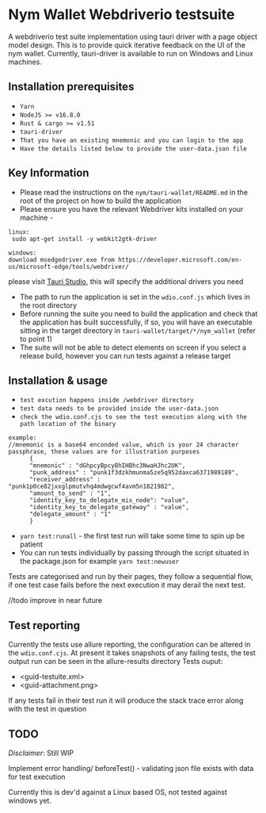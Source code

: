 <!--
Copyright 2020 - Nym Technologies SA <contact@nymtech.net>
SPDX-License-Identifier: Apache-2.0
-->

# Nym Wallet Webdriverio testsuite

A webdriverio test suite implementation using tauri driver 
with a page object model design. This is to provide quick iterative feedback
on the UI of the nym wallet. Currently, tauri-driver is available to run on Windows and Linux machines.

## Installation prerequisites 
* `Yarn`
* `NodeJS >= v16.8.0`
* `Rust & cargo >= v1.51`
* `tauri-driver`
* `That you have an existing mnemonic and you can login to the app`
* `Have the details listed below to provide the user-data.json file`


## Key Information
* Please read the instructions on the `nym/tauri-wallet/README.md` in the root of the project on how to build the application
* Please ensure you have the relevant Webdriver kits installed on your machine -
```
linux:
 sudo apt-get install -y webkit2gtk-driver 
 ```
 ```
 windows: 
download msedgedriver.exe from https://developer.microsoft.com/en-us/microsoft-edge/tools/webdriver/
```
please visit [Tauri Studio](https://tauri.studio/en/docs/usage/guides/webdriver/introduction), this will specify the additional drivers you need
* The path to run the application is set in the `wdio.conf.js` which lives in the root directory 
* Before running the suite you need to build the application and check that the application has
built successfully, if so, you will have an executable sitting in the target directory in `tauri-wallet/target/*/nym_wallet` (refer to point 1)
* The suite will not be able to detect elements on screen if you select a release build, however you can run tests against a release target


## Installation & usage
*  `test excution happens inside /webdriver directory`
*  `test data needs to be provided inside the user-data.json`
*  `check the wdio.conf.cjs to see the test execution along with the path location of the binary`
```
example: 
//mnemonic is a base64 enconded value, which is your 24 character passphrase, these values are for illustration purposes
      {     
      "mnemonic" : "dGhpcyBpcyBhIHBhc3NwaHJhc2UK",   
      "punk_address" : "punk1f3dzkhmunma5ze5q952daxca6371989189",    
      "receiver_address" : "punk1p0ce82jxxglpmutvhq4mdwgcwf4avm5n1821982",    
      "amount_to_send" : "1",
      "identity_key_to_delegate_mix_node": "value",
      "identity_key_to_delegate_gateway" : "value",
      "delegate_amount" : "1"
      }
```
*  `yarn test:runall` - the first test run will take some time to spin up be patient
*   You can run tests individually by passing through the script situated in the package.json for example `yarn test:newuser` 

Tests are categorised and run by their pages, they follow a sequential flow, if one test case fails before the next execution it may derail the next test.

//todo improve in near future

## Test reporting
Currently the tests use allure reporting, the configuration can be altered in the `wdio.conf.cjs`. At present it takes snapshots of any failing tests, the test output run can be seen in the allure-results directory
Tests ouput:
* <guid-testuite.xml> 
* <guid-attachment.png>

If any tests fail in their test run it will produce the stack trace error along with the test in question

## TODO

*Disclaimer*: Still WIP


Implement error handling/ beforeTest() - validating json file exists with data for test execution


Currently this is dev'd against a Linux based OS, not tested against windows yet.
